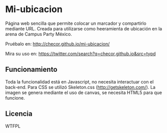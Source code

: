 # Mi-ubicacion

Página web sencilla que permite colocar un marcador y compartirlo mediante URL.
Creada para utilizarse como heeramienta de ubicación en la arena de Campus Party México.

Pruébalo en: http://checor.github.io/mi-ubicacion/

Mira su uso en: https://twitter.com/search?q=checor.github.io&src=typd

## Funcionamiento

Toda la funcionalidad está en Javascript, no necesita interactuar con el back-end.
Para CSS se utilizó Skeleton.css (http://getskeleton.com/). 
La imagen se genera mediante el uso de canvas, se necesita HTML5 para que funcione.

## Licencia

WTFPL
